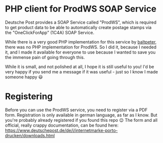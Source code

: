 # PHP client for ProdWS SOAP Service
Deutsche Post provides a SOAP Service called "ProdWS", which is required to get product data to be able to automatically
create postage stamps via the "OneClickForApp" (1C4A) SOAP Service.

While there is a very good PHP implementation for this service by [baltpeter](https://github.com/baltpeter/internetmarke-php), there was no PHP implementation for ProdWS.
So I did it, because I needed it, and I made it available for everyone to use because I wanted to save you the immense
pain of going through this.

While it is small, and not polished at all, I hope it is still useful to you!
I'd be very happy if you send me a message if it was useful - just so I know I made someone happy 😃

# Registering
Before you can use the ProdWS service, you need to register via a PDF form. Registration is only available in german language, as far as I know. But you're probably already registered if you found this repo 😉
The form and all official, really crappy documentation, can be found here: https://www.deutschepost.de/de/i/internetmarke-porto-drucken/downloads.html